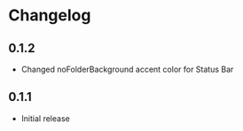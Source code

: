 # Changelog

## 0.1.2

- Changed noFolderBackground accent color for Status Bar

## 0.1.1

- Initial release
